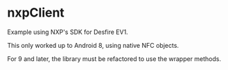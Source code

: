 # nxpClient
Example using NXP's SDK for Desfire EV1. 

This only worked up to Android 8, using native NFC objects.

For 9 and later, the library must be refactored to use the wrapper methods.

